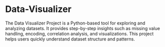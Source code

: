 # Data-Visualizer
The Data Visualizer Project is a Python-based tool for exploring and analyzing datasets. It provides step-by-step insights such as missing value handling, encoding, correlation analysis, and visualizations. This project helps users quickly understand dataset structure and patterns.
